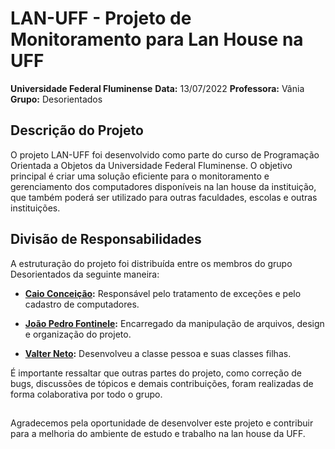# LAN-UFF - Projeto de Monitoramento para Lan House na UFF

**Universidade Federal Fluminense**
**Data:** 13/07/2022
**Professora:** Vânia
**Grupo:** Desorientados

## Descrição do Projeto

O projeto LAN-UFF foi desenvolvido como parte do curso de Programação Orientada a Objetos da Universidade Federal Fluminense. O objetivo principal é criar uma solução eficiente para o monitoramento e gerenciamento dos computadores disponíveis na lan house da instituição, que também poderá ser utilizado para outras faculdades, escolas e outras instituições.

## Divisão de Responsabilidades

A estruturação do projeto foi distribuída entre os membros do grupo Desorientados da seguinte maneira:

- **[Caio Conceição](https://github.com/CaioHoly):** Responsável pelo tratamento de exceções e pelo cadastro de computadores.
  
- **[João Pedro Fontinele]( https://github.com/JpFontinele):** Encarregado da manipulação de arquivos, design e organização do projeto.
  
- **[Valter Neto](https://github.com/valterNeto1650):** Desenvolveu a classe pessoa e suas classes filhas.

É importante ressaltar que outras partes do projeto, como correção de bugs, discussões de tópicos e demais contribuições, foram realizadas de forma colaborativa por todo o grupo.


##

Agradecemos pela oportunidade de desenvolver este projeto e contribuir para a melhoria do ambiente de estudo e trabalho na lan house da UFF.
